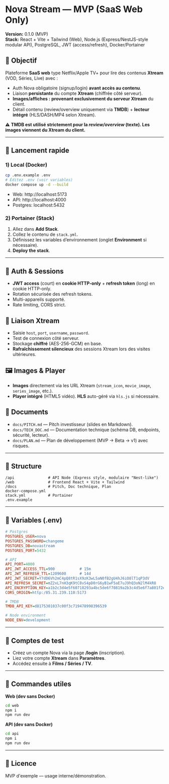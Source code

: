 # Nova Stream — MVP (SaaS Web Only)

**Version:** 0.1.0 (MVP)  
**Stack:** React + Vite + Tailwind (Web), Node.js (Express/NestJS-style modular API), PostgreSQL, JWT (access/refresh), Docker/Portainer

## 🎯 Objectif
Plateforme **SaaS web** type Netflix/Apple TV+ pour lire des contenus **Xtream** (VOD, Séries, Live) avec :  
- Auth Nova obligatoire (signup/login) **avant accès au contenu**.  
- Liaison **persistante** du compte **Xtream** (chiffrée côté serveur).  
- **Images/affiches :** **provenant exclusivement du serveur Xtream** du client.  
- Détail contenu (review/overview uniquement via **TMDB**) + **lecteur intégré** (HLS/DASH/MP4 selon Xtream).

⚠️ **TMDB est utilisé strictement pour la _review/overview_ (texte). Les images viennent du Xtream du client.**

---

## 🚀 Lancement rapide

### 1) Local (Docker)
```bash
cp .env.example .env
# Éditez .env (voir variables)
docker compose up -d --build
```

- Web: http://localhost:5173  
- API: http://localhost:4000  
- Postgres: localhost:5432

### 2) Portainer (Stack)
1. Allez dans **Add Stack**.  
2. Collez le contenu de `stack.yml`.  
3. Définissez les variables d’environnement (onglet **Environment** si nécessaire).  
4. **Deploy the stack**.

---

## 🔐 Auth & Sessions
- **JWT access** (court) en **cookie HTTP-only** + **refresh token** (long) en cookie HTTP-only.  
- Rotation sécurisée des refresh tokens.  
- Multi-appareils supporté.  
- Rate limiting, CORS strict.

## 🔗 Liaison Xtream
- Saisie `host`, `port`, `username`, `password`.  
- Test de connexion côté serveur.  
- Stockage **chiffré** (AES-256-GCM) en base.  
- **Rafraîchissement silencieux** des sessions Xtream lors des visites ultérieures.

## 🖼️ Images & Player
- **Images** directement via les URL Xtream (`stream_icon`, `movie_image`, `series_image`, etc.).  
- **Player intégré** (HTML5 vidéo). **HLS** auto-géré via `hls.js` si nécessaire.

## 📄 Documents
- `docs/PITCH.md` — Pitch investisseur (slides en Markdown).
- `docs/TECH_DOC.md` — Documentation technique (schéma DB, endpoints, sécurité, lecteur).
- `docs/PLAN.md` — Plan de développement (MVP → Beta → v1) avec risques.

---

## 🧩 Structure
```
/api               # API Node (Express style, modulaire "Nest-like")
/web               # Frontend React + Vite + Tailwind
/docs              # Pitch, Doc technique, Plan
docker-compose.yml
stack.yml          # Portainer
.env.example
```

---

## 🔑 Variables (.env)
```ini
# Postgres
POSTGRES_USER=nova
POSTGRES_PASSWORD=changeme
POSTGRES_DB=novastream
POSTGRES_PORT=5432

# API
API_PORT=4000
API_JWT_ACCESS_TTL=900           # 15m
API_JWT_REFRESH_TTL=1209600      # 14d
API_JWT_SECRET=Y7dD6Vh2mC4pQ8tR1sX9zK3wL5aN0fB2gU4hJ6iO8lT1qP3dV
API_REFRESH_SECRET=mZ2xL7nH3qK9tC8vS4pD0rG6yB1wF5aE7uJ9hQ3oN2lM4kR8
API_ENCRYPTION_KEY=a1b2c3d4e5f60718293a4bc5de6f70819a2b3c4d5e6f7a801f2e3d4c9b8a7c6d
CORS_ORIGIN=http:/85.31.239.110:5173

# TMDB
TMDB_API_KEY=d8175301037c00f3c719478998396539

# Node environment
NODE_ENV=development
```

---

## 🧪 Comptes de test
- Créez un compte Nova via la page **/login** (inscription).  
- Liez votre compte **Xtream** dans **Paramètres**.  
- Accédez ensuite à **Films / Séries / TV**.

---

## 🧰 Commandes utiles
**Web (dev sans Docker)**  
```bash
cd web
npm i
npm run dev
```

**API (dev sans Docker)**  
```bash
cd api
npm i
npm run dev
```

---

## 📜 Licence
MVP d'exemple — usage interne/démonstration.
